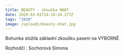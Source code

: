 ```yaml
---
title: BEAUTY - zkouška NHAT
date: 2020-03-01T14:18:24.277Z
tags: "2020"
image: /uploads/beauty-nhat.jpg
---
```

Bohunka složila základní zkoušku pasení na VÝBORNĚ 

Rozhodčí : Sochorová Simona